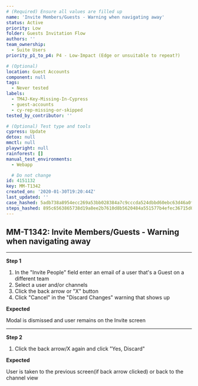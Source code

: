```yaml
---
# (Required) Ensure all values are filled up
name: 'Invite Members/Guests - Warning when navigating away'
status: Active
priority: Low
folder: Guests Invitation Flow
authors: ''
team_ownership:
  - Suite Users
priority_p1_to_p4: P4 - Low-Impact (Edge or unsuitable to repeat?)

# (Optional)
location: Guest Accounts
component: null
tags:
  - Never tested
labels:
  - TM4J-Key-Missing-In-Cypress
  - guest-accounts
  - cy-rep-missing-or-skipped
tested_by_contributor: ''

# (Optional) Test type and tools
cypress: Update
detox: null
mmctl: null
playwright: null
rainforest: []
manual_test_environments:
  - Webapp

  # Do not change
id: 4151132
key: MM-T1342
created_on: '2020-01-30T19:20:44Z'
last_updated: ''
case_hashed: 5adb738a8954ecc269a53bb028384a7c9cccda524dbbd60ebc63d46a0f6e74a7f7c19b86efe797b708aa97d0a0f9d4e8
steps_hashed: 895c6563865738d19a8ee2b7610d8b5620484a551577b4efec36715d01f40bfa3afddc4c5a68d7f6d52239b856c3c9ae
---
```


<!-- (Auto-generated) Based on frontmatter's "key" and "name" -->

## MM-T1342: Invite Members/Guests - Warning when navigating away

---

**Step 1**

1. In the "Invite People" field enter an email of a user that's a Guest on a different team
2. Select a user and/or channels
3. Click the back arrow or "X" button
4. Click "Cancel" in the "Discard Changes" warning that shows up

**Expected**

Modal is dismissed and user remains on the Invite screen

---

**Step 2**

1. Click the back arrow/X again and click "Yes, Discard"

**Expected**

User is taken to the previous screen(if back arrow clicked) or back to the channel view
